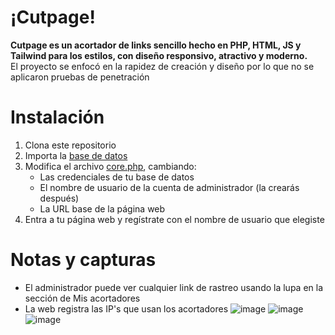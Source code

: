 # ¡Cutpage!
**Cutpage es un acortador de links sencillo hecho en PHP, HTML, JS y Tailwind para los estilos, con diseño responsivo, atractivo y moderno.**<br>El proyecto se enfocó en la rapidez de creación y diseño por lo que no se aplicaron pruebas de penetración
# Instalación
1. Clona este repositorio
2. Importa la [base de datos](dont_upload/cutpage.sql)
3. Modifica el archivo [core.php](utils/core.php), cambiando:
   - Las credenciales de tu base de datos
   - El nombre de usuario de la cuenta de administrador (la crearás después)
   - La URL base de la página web
4. Entra a tu página web y regístrate con el nombre de usuario que elegiste
# Notas y capturas
- El administrador puede ver cualquier link de rastreo usando la lupa en la sección de Mis acortadores
- La web registra las IP's que usan los acortadores
![image](https://github.com/elyxdev/cutpage/assets/151476172/276e71c7-788d-4811-a528-fb20fe7088e4)
![image](https://github.com/elyxdev/cutpage/assets/151476172/7f76ca94-e010-4c2b-8ec4-754143ced9ab)
![image](https://github.com/elyxdev/cutpage/assets/151476172/80ce8056-1107-4aa7-9e71-dc5fb2ecfac4)
